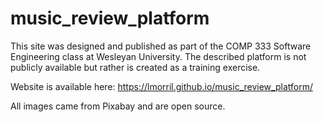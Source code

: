 # music_review_platform
This site was designed and published as part of the COMP 333 Software Engineering class at Wesleyan University. The described platform is not publicly available but rather is created as a training exercise.


Website is available here: https://lmorril.github.io/music_review_platform/

All images came from Pixabay and are open source.